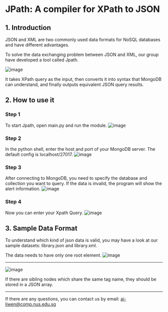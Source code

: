 
# JPath: A compiler for XPath to JSON





## 1. Introduction

JSON and XML are two commonly used data formats for NoSQL databases and have different advantages. 

To solve the data exchanging problem between JSON and XML, our group have developed a tool called Jpath.

![image](https://user-images.githubusercontent.com/50799916/162623892-1f5b6e99-8d21-4605-ab55-f976baf5b034.png)

It takes XPath query as the input, then converts it into syntax that MongoDB can understand, and finally outputs equivalent JSON query results.


## 2. How to use it 

### Step 1

To start Jpath, open main.py and run the module.
![image](https://user-images.githubusercontent.com/50799916/162624412-b3361c44-5a50-4c35-a21e-c51d2d5e9a75.png)


### Step 2
In the python shell, enter the host and port of your MongoDB server. 
The default config is localhost/27017.
![image](https://user-images.githubusercontent.com/50799916/162624430-b9bbc5ba-c96a-4a56-b0b9-96211d69190d.png)

### Step 3

After connecting to MongoDB, you need to specify the database and collection you want to query.
If the data is invalid, the program will show the alert information.
![image](https://user-images.githubusercontent.com/50799916/162624461-a4bb265f-e8ab-472a-974a-97ee6528e8fb.png)

### Step 4

Now you can enter your Xpath Query.
![image](https://user-images.githubusercontent.com/50799916/162624185-829ae1f4-7a76-4d19-8e7b-5091b5789aa0.png)

## 3. Sample Data Format 

To understand which kind of json data is valid, you may have a look at our sample datasets: library.json and library.xml.  

The data needs to have only one root element. 
![image](https://user-images.githubusercontent.com/50799916/162624793-a6e402eb-d2fa-4d1b-9f64-97b10d1e00f5.png)

---
![image](https://user-images.githubusercontent.com/50799916/162624854-fb805589-0ccb-475e-a98c-8c83e057db11.png)


If there are sibling nodes which share the same tag name, they should be stored in a JSON array.

---

If there are any questions, you can contact us by email:
ai-liwen@comp.nus.edu.sg


